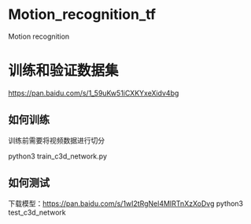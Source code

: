 # Motion_recognition_tf
Motion recognition

# 训练和验证数据集
https://pan.baidu.com/s/1_59uKw51iCXKYxeXidv4bg

## 如何训练
训练前需要将视频数据进行切分

python3 train_c3d_network.py

## 如何测试
下载模型：https://pan.baidu.com/s/1wI2tRgNel4MIRTnXzXoDvg
python3 test_c3d_network

